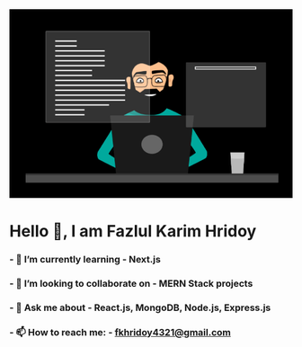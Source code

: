 <img src="./images/banner.gif"/>

# Hello 👋, I am Fazlul Karim Hridoy
### - 🌱 I’m currently learning - **Next.js**
### - 👯 I’m looking to collaborate on - **MERN Stack projects**
### - 💬 Ask me about - **React.js, MongoDB, Node.js, Express.js**
### - 📫 How to reach me: - fkhridoy4321@gmail.com